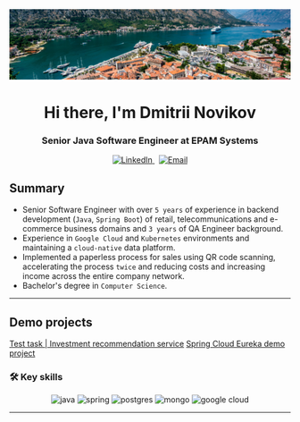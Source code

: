 <div id="header" align="center">
  <img src="img/mont.png" alt="banner">
  <h1>Hi there, I'm Dmitrii Novikov</a></h1>
  <h3>Senior Java Software Engineer at EPAM Systems</h3>
</div>
<div id="socials" align="center">
  <a href="https://www.linkedin.com/in/7nolikov/">
    <img src="https://img.shields.io/badge/LinkedIn-blue?style=flat-square&logo=linkedin&logoColor=white" alt="LinkedIn">
  </a>
  &nbsp;
  <a href="mailto:7nolikov@gmail.com">
    <img src="https://img.shields.io/badge/Gmail-D14836?style=flat-square&logo=gmail&logoColor=white" alt="Email">
  </a>
</div>


## Summary
- Senior Software Engineer with over `5 years` of experience in backend development (`Java`, `Spring Boot`) of  retail, telecommunications and e-commerce business domains and `3 years` of QA Engineer background.
- Experience in `Google Cloud` and `Kubernetes` environments and maintaining a `cloud-native` data platform.
- Implemented a paperless process for sales using QR code scanning, accelerating the process `twice` and reducing costs and increasing income across the entire company network.
- Bachelor's degree in `Computer Science`.
---

## Demo projects
[Test task | Investment recommendation service](https://github.com/7nolikov/recommendation-service)
[Spring Cloud Eureka demo project](https://github.com/7nolikov/spring-cloud-example)

### 🛠 Key skills
<div id="skills" align="center">
  <img src="https://img.shields.io/badge/Java-ED8B00?style=for-the-badge&logo=openjdk&logoColor=white" alt="java">
  <img src="https://img.shields.io/badge/Spring-6DB33F?style=for-the-badge&logo=spring&logoColor=white" alt="spring">
  <img src="https://img.shields.io/badge/PostgreSQL-316192?style=for-the-badge&logo=postgresql&logoColor=white" alt="postgres">
  <img src="https://img.shields.io/badge/MongoDB-4EA94B?style=for-the-badge&logo=mongodb&logoColor=white" alt="mongo">
  <img src="https://img.shields.io/badge/Google_Cloud-4285F4?style=for-the-badge&logo=google-cloud&logoColor=white" alt="google cloud">
</div>

---
<div id="counter" align="center">
  <img src="https://komarev.com/ghpvc/?username=7nolikov&style=flat-square&color=blue" alt=""/>
</div>
